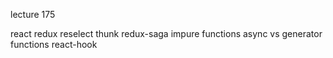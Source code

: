 lecture 175

react
redux
reselect
thunk
redux-saga
impure functions
async vs generator functions
react-hook

